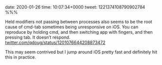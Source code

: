 date: 2020-01-26
time: 10:07:34+0000
tweet: 1221374108790902784
%%%

Held modifiers not passing between processes also seems to be the root cause of cmd-tab sometimes being unresponsive on iOS. You can reproduce by holding cmd, and then switching app with fingers, and then pressing tab. It doesn’t respond. [twitter.com/qdoug/status/1201076644208873472](https://twitter.com/qdoug/status/1201076644208873472)

This may seem contrived but I jump around iOS pretty fast and definitely hit this in practice.
